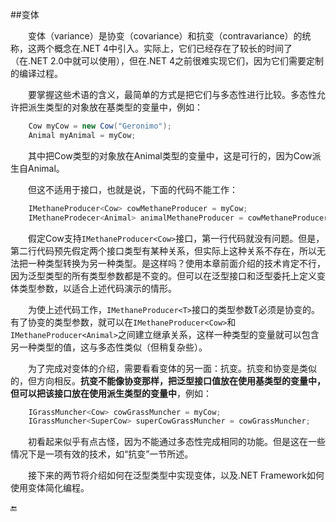 ##变体

&emsp;&emsp;变体（variance）是协变（covariance）和抗变（contravariance）的统称，这两个概念在.NET 4中引入。实际上，它们已经存在了较长的时间了（在.NET 2.0中就可以使用），但在.NET 4之前很难实现它们，因为它们需要定制的编译过程。

&emsp;&emsp;要掌握这些术语的含义，最简单的方式是把它们与多态性进行比较。多态性允许把派生类型的对象放在基类型的变量中，例如：

```csharp
    Cow myCow = new Cow("Geronimo");
    Animal myAnimal = myCow;
```

&emsp;&emsp;其中把Cow类型的对象放在Animal类型的变量中，这是可行的，因为Cow派生自Animal。

&emsp;&emsp;但这不适用于接口，也就是说，下面的代码不能工作：

```csharp
    IMethaneProducer<Cow> cowMethaneProducer = myCow;
    IMethaneProdecer<Animal> animalMethaneProducer = cowMethaneProducer;   // ❌
```

&emsp;&emsp;假定Cow支持`IMethaneProducer<Cow>`接口，第一行代码就没有问题。但是，第二行代码预先假定两个接口类型有某种关系，但实际上这种关系不存在，所以无法把一种类型转换为另一种类型。是这样吗？使用本章前面介绍的技术肯定不行，因为泛型类型的所有类型参数都是不变的。但可以在泛型接口和泛型委托上定义变体类型参数，以适合上述代码演示的情形。

&emsp;&emsp;为使上述代码工作，`IMethaneProducer<T>`接口的类型参数T必须是协变的。有了协变的类型参数，就可以在`IMethaneProducer<Cow>`和`IMethaneProducer<Animal>`之间建立继承关系，这样一种类型的变量就可以包含另一种类型的值，这与多态性类似（但稍复杂些）。

&emsp;&emsp;为了完成对变体的介绍，需要看看变体的另一面：抗变。抗变和协变是类似的，但方向相反。**抗变不能像协变那样，把泛型接口值放在使用基类型的变量中，但可以把该接口放在使用派生类型的变量中**，例如：

```csharp
    IGrassMuncher<Cow> cowGrassMuncher = myCow;
    IGrassMuncher<SuperCow> superCowGrassMuncher = cowGrassMuncher;
```

&emsp;&emsp;初看起来似乎有点古怪，因为不能通过多态性完成相同的功能。但是这在一些情况下是一项有效的技术，如“抗变”一节所述。

&emsp;&emsp;接下来的两节将介绍如何在泛型类型中实现变体，以及.NET Framework如何使用变体简化编程。


🔚

